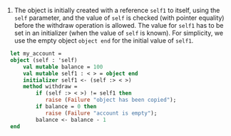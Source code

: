 1.
    The object is initially created with a reference `self1` to itself, using the `self` parameter,
    and the value of `self` is checked (with pointer equality) before the withdraw operation
    is allowed.  The value for `self1` has to be set in an initializer (when the value of `self` is known).
    For simplicity, we use the empty object `object end` for the initial value of `self1`.
```ocaml
  let my_account =
  object (self : 'self)
      val mutable balance = 100
      val mutable self1 : < > = object end
      initializer self1 <- (self :> < >)
      method withdraw =
          if (self :> < >) != self1 then
             raise (Failure "object has been copied");
          if balance = 0 then
             raise (Failure "account is empty");
          balance <- balance - 1
  end
```

